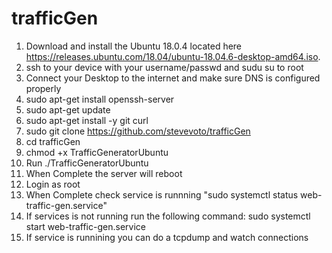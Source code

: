 # trafficGen
1. Download and install the Ubuntu 18.0.4 located here https://releases.ubuntu.com/18.04/ubuntu-18.04.6-desktop-amd64.iso.  
2. ssh to your device with your username/passwd and sudu su to root
3. Connect your Desktop to the internet and make sure DNS is configured properly
4. sudo apt-get install openssh-server
5. sudo apt-get update
6. sudo apt-get install -y git curl
7. sudo git clone https://github.com/stevevoto/trafficGen
8. cd trafficGen
9. chmod +x TrafficGeneratorUbuntu 
10. Run ./TrafficGeneratorUbuntu
11. When Complete the server will reboot 
12. Login as root 
13. When Complete check service is runnning "sudo systemctl status web-traffic-gen.service"
14. If services is not running run the following command: sudo systemctl start web-traffic-gen.service
15. If service is runnining you can do a tcpdump and watch connections
